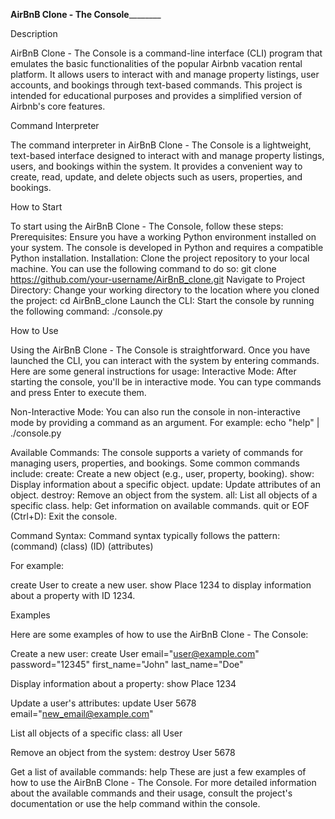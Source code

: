 ________________AirBnB Clone - The Console________________________


Description

AirBnB Clone - The Console is a command-line interface (CLI) program that emulates the basic functionalities of the popular Airbnb vacation rental platform. It allows users to interact with and manage property listings, user accounts, and bookings through text-based commands. This project is intended for educational purposes and provides a simplified version of Airbnb's core features.

Command Interpreter

The command interpreter in AirBnB Clone - The Console is a lightweight, text-based interface designed to interact with and manage property listings, users, and bookings within the system. It provides a convenient way to create, read, update, and delete objects such as users, properties, and bookings.

How to Start

To start using the AirBnB Clone - The Console, follow these steps:
Prerequisites: Ensure you have a working Python environment installed on your system. The console is developed in Python and requires a compatible Python installation.
Installation: Clone the project repository to your local machine. You can use the following command to do so:
git clone https://github.com/your-username/AirBnB_clone.git
Navigate to Project Directory: Change your working directory to the location where you cloned the project:
cd AirBnB_clone
Launch the CLI: Start the console by running the following command:
./console.py

How to Use

Using the AirBnB Clone - The Console is straightforward. Once you have launched the CLI, you can interact with the system by entering commands. Here are some general instructions for usage:
Interactive Mode: After starting the console, you'll be in interactive mode. You can type commands and press Enter to execute them.

Non-Interactive Mode: You can also run the console in non-interactive mode by providing a command as an argument. For example:
echo "help" | ./console.py

Available Commands: The console supports a variety of commands for managing users, properties, and bookings. Some common commands include:
create: Create a new object (e.g., user, property, booking).
show: Display information about a specific object.
update: Update attributes of an object.
destroy: Remove an object from the system.
all: List all objects of a specific class.
help: Get information on available commands.
quit or EOF (Ctrl+D): Exit the console.


Command Syntax: Command syntax typically follows the pattern:
(command) (class) (ID) (attributes)

For example:

create User to create a new user.
show Place 1234 to display information about a property with ID 1234.




Examples

Here are some examples of how to use the AirBnB Clone - The Console:

Create a new user:
create User email="user@example.com" password="12345" first_name="John" last_name="Doe"

Display information about a property:
show Place 1234

Update a user's attributes:
update User 5678 email="new_email@example.com"

List all objects of a specific class:
all User

Remove an object from the system:
destroy User 5678


Get a list of available commands:
help
These are just a few examples of how to use the AirBnB Clone - The Console. For more detailed information about the available commands and their usage, consult the project's documentation or use the help command within the console.
